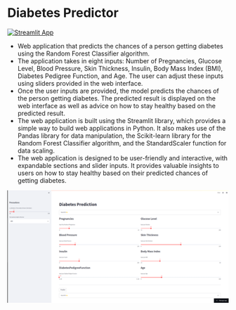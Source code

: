# Diabetes Predictor



[![Streamlit App](https://static.streamlit.io/badges/streamlit_badge_black_white.svg)](https://aman-singanamala-streamlit-apps-diabetes-predictorapp1-dltfg9.streamlit.app/) 

   - Web application that predicts the chances of a person getting diabetes using the Random Forest Classifier algorithm.
   - The application takes in eight inputs: Number of Pregnancies, Glucose Level, Blood Pressure, Skin Thickness, Insulin, Body Mass Index (BMI), Diabetes Pedigree Function, and Age. The user can adjust these inputs using sliders provided in the web interface.
   - Once the user inputs are provided, the model predicts the chances of the person getting diabetes. The predicted result is displayed on the web interface as well as advice on how to stay healthy based on the predicted result.
   - The web application is built using the Streamlit library, which provides a simple way to build web applications in Python. It also makes use of the Pandas library for data manipulation, the Scikit-learn library for the Random Forest Classifier algorithm, and the StandardScaler function for data scaling.
   - The web application is designed to be user-friendly and interactive, with expandable sections and slider inputs. It provides valuable insights to users on how to stay healthy based on their predicted chances of getting diabetes.


![Image](i1.png)


